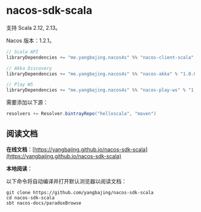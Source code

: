 # nacos-sdk-scala

支持 Scala 2.12, 2.13。

Nacos 版本：1.2.1。

```sbt
// Scala API
libraryDependencies += "me.yangbajing.nacos4s" %% "nacos-client-scala" % "1.0.0"

// Akka Discovery
libraryDependencies += "me.yangbajing.nacos4s" %% "nacos-akka" % "1.0.0"

// Play WS
libraryDependencies += "me.yangbajing.nacos4s" %% "nacos-play-ws" % "1.0.0"
```

需要添加以下源：

```sbt
resolvers += Resolver.bintrayRepo("helloscala", "maven")
```

## 阅读文档

**在线文档**：[https://yangbajing.github.io/nacos-sdk-scala](https://yangbajing.github.io/nacos-sdk-scala)

**本地阅读**：

以下命令将自动编译并打开默认浏览器以阅读文档：

```
git clone https://github.com/yangbajing/nacos-sdk-scala
cd nacos-sdk-scala
sbt nacos-docs/paradoxBrowse
```
